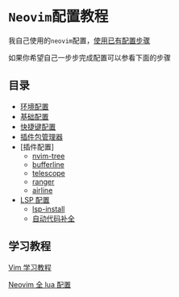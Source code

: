 # `Neovim`配置教程

我自己使用的`neovim`配置，[使用已有配置步骤](doc/00-use-my-config.md)

如果你希望自己一步步完成配置可以参看下面的步骤

## 目录

- [环境配置](doc/01-env-config.md)
- [基础配置](doc/02-basic-config.md)
- [快捷键配置](doc/03-keybindings.md)
- [插件包管理器](doc/04-package-manage.md)
- [插件配置]
  - [nvim-tree](doc/05-plugin/01-nvim-tree.md)
  - [bufferline](doc/05-plugin/02-bufferline.md)
  - [telescope](doc/05-plugin/03-telescope.md)
  - [ranger](doc/05-plugin/04-ranger.md)
  - [airline](doc/05-plugin/05-airline.md)
- [LSP 配置](doc/06-lsp)
  - [lsp-install](doc/06-lsp/01-lsp-install.md)
  - [自动代码补全](doc/06-lsp/01-lsp-cmp.md)

## 学习教程

[Vim 学习教程](https://github.com/iggredible/Learn-Vim)

[Neovim 全 lua 配置](https://github.com/nshen/learn-neovim-lua)
